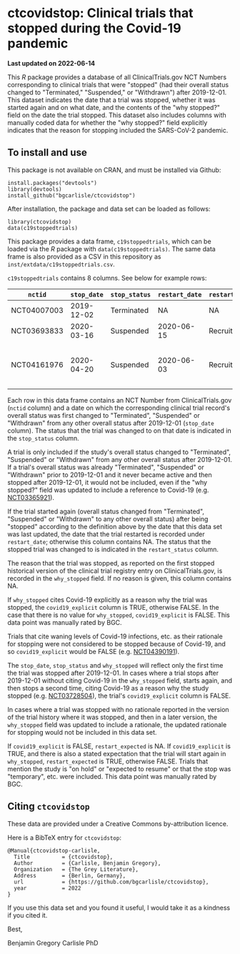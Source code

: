 # ctcovidstop: Clinical trials that stopped during the Covid-19 pandemic

**Last updated on 2022-06-14**

This *R* package provides a database of all ClinicalTrials.gov NCT
Numbers corresponding to clinical trials that were "stopped" (had
their overall status changed to "Terminated," "Suspended," or
"Withdrawn") after 2019-12-01. This dataset indicates the date that a
trial was stopped, whether it was started again and on what date, and
the contents of the "why stopped?"  field on the date the trial
stopped. This dataset also includes columns with manually coded data
for whether the "why stopped?" field explicitly indicates that the
reason for stopping included the SARS-CoV-2 pandemic.

## To install and use

This package is not available on CRAN, and must be installed via
Github:

```
install.packages("devtools")
library(devtools)
install_github("bgcarlisle/ctcovidstop")
```

After installation, the package and data set can be loaded as follows:

```
library(ctcovidstop)
data(c19stoppedtrials)
```

This package provides a data frame, `c19stoppedtrials`, which can be loaded
via the *R* package with `data(c19stoppedtrials)`. The same data frame is
also provided as a CSV in this repository as
`inst/extdata/c19stoppedtrials.csv`.

`c19stoppedtrials` contains 8 columns. See below for example rows:

| `nctid`     | `stop_date` | `stop_status` | `restart_date` | `restart_status` | `why_stopped`                                | `covid19_explicit` | `restart_expected` |
|-------------|-------------|---------------|----------------|------------------|----------------------------------------------|--------------------|--------------------|
| NCT04007003 | 2019-12-02  | Terminated    | NA             | NA               | Sponsor decision                             | FALSE              | NA                 |
| NCT03693833 | 2020-03-16  | Suspended     | 2020-06-15     | Recruiting       | COVID-19                                     | TRUE               | FALSE              |
| NCT04161976 | 2020-04-20  | Suspended     | 2020-06-03     | Recruiting       | Enrollment on hold due to COVID-19 pandemic. | TRUE               | TRUE               |

Each row in this data frame contains an NCT Number from
ClinicalTrials.gov (`nctid` column) and a date on which the
corresponding clinical trial record's overall status was first changed
to "Terminated", "Suspended" or "Withdrawn" from any other overall
status after 2019-12-01 (`stop_date` column). The status that the
trial was changed to on that date is indicated in the `stop_status`
column.

A trial is only included if the study's overall status changed to
"Terminated", "Suspended" or "Withdrawn" from any other overall status
after 2019-12-01. If a trial's overall status was already
"Terminated", "Suspended" or "Withdrawn" prior to 2019-12-01 and it
never became active and then stopped after 2019-12-01, it would not be
included, even if the "why stopped?" field was updated to include a
reference to Covid-19
(e.g. [NCT03365921](https://clinicaltrials.gov/ct2/history/NCT03365921
"NCT03365921")).

If the trial started again (overall status changed from "Terminated",
"Suspended" or "Withdrawn" to any other overall status) after being
"stopped" according to the definition above by the date that this data
set was last updated, the date that the trial restarted is recorded
under `restart_date`; otherwise this column contains NA. The status
that the stopped trial was changed to is indicated in the
`restart_status` column.

The reason that the trial was stopped, as reported on the first
stopped historical version of the clinical trial registry entry on
ClinicalTrials.gov, is recorded in the `why_stopped` field. If no
reason is given, this column contains NA.

If `why_stopped` cites Covid-19 explicitly as a reason why the trial
was stopped, the `covid19_explicit` column is TRUE, otherwise
FALSE. In the case that there is no value for `why_stopped`,
`covid19_explicit` is FALSE. This data point was manually rated by
BGC.

Trials that cite waning levels of Covid-19 infections, etc. as their
rationale for stopping were not considered to be stopped because of
Covid-19, and so `covid19_explicit` would be FALSE
(e.g. [NCT04390191](https://clinicaltrials.gov/ct2/history/NCT04390191
"NCT04390191")).

The `stop_date`, `stop_status` and `why_stopped` will reflect only the
first time the trial was stopped after 2019-12-01. In cases where a
trial stops after 2019-12-01 without citing Covid-19 in the
`why_stopped` field, starts again, and then stops a second time,
citing Covid-19 as a reason why the study stopped
(e.g. [NCT03728504](https://clinicaltrials.gov/ct2/history/NCT03728504
"NCT03728504")), the trial's `covid19_explicit` column is FALSE.

In cases where a trial was stopped with no rationale reported in the
version of the trial history where it was stopped, and then in a later
version, the `why_stopped` field was updated to include a rationale,
the updated rationale for stopping would not be included in this data
set.

If `covid19_explicit` is FALSE, `restart_expected` is NA. If
`covid19_explicit` is TRUE, and there is also a stated expectation
that the trial will start again in `why_stopped`, `restart_expected`
is TRUE, otherwise FALSE. Trials that mention the study is "on hold"
or "expected to resume" or that the stop was "temporary", etc. were
included. This data point was manually rated by BGC.

## Citing `ctcovidstop`

These data are provided under a Creative Commons by-attribution
licence.

Here is a BibTeX entry for `ctcovidstop`:

```
@Manual{ctcovidstop-carlisle,
  Title          = {ctcovidstop},
  Author         = {Carlisle, Benjamin Gregory},
  Organization   = {The Grey Literature},
  Address        = {Berlin, Germany},
  url            = {https://github.com/bgcarlisle/ctcovidstop},
  year           = 2022
}
```

If you use this data set and you found it useful, I would take it as a
kindness if you cited it.

Best,

Benjamin Gregory Carlisle PhD

